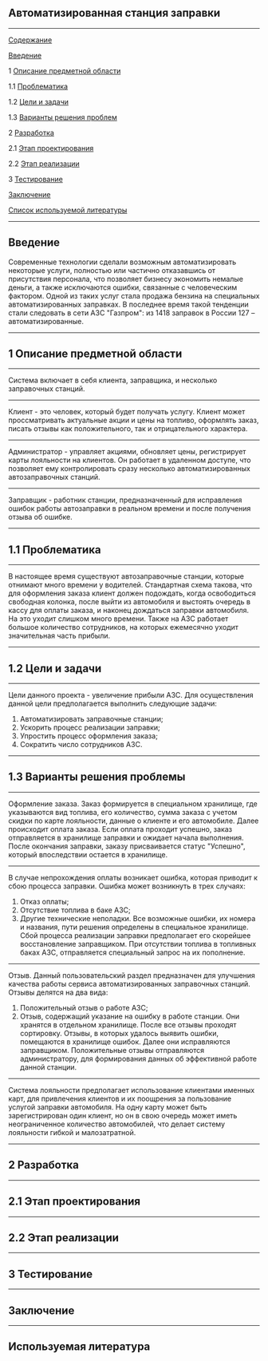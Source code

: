 ## Автоматизированная станция заправки

***

[Содержание](#содержание)

[Введение](#введение)

1 [Описание предметной области](#предметная_область)

1.1 [Проблематика](#проблематика)

1.2 [Цели и задачи](#цели_и_задачи)

1.3 [Варианты решения проблем](#решение_проблем)

2 [Разработка](#разработка)

2.1 [Этап проектирования](#проектирование)

2.2 [Этап реализации](#реализация)

3 [Тестирование](#тестирование)

[Заключение](#заключение)

[Список используемой литературы](#ссылки)

***

## Введение <a name="введение"></a>
 Современные технологии сделали возможным автоматизировать некоторые услуги, полностью или частично отказавшись от
присутствия персонала, что позволяет бизнесу экономить немалые деньги, а
также исключаются ошибки, связанные с человеческим фактором. Одной из
таких услуг стала продажа бензина на специальных автоматизированных
заправках. В последнее время такой тенденции стали следовать в сети АЗС
"Газпром": из 1418 заправок в России 127 – автоматизированные. 

***
## 1 Описание предметной области <a name="предметная_область"></a>
***
Система включает в себя клиента, заправщика, и несколько заправочных станций. 
 ***
 Клиент - это человек, который будет получать услугу. Клиент может проссматривать актуальные акции и цены на топливо, оформлять заказ, писать отзывы как положительного, так и отрицательного характера.
 ***
 Администратор - управляет акциями, обновляет цены, регистрирует карты лояльности на клиентов. Он работает в удаленном доступе, что позволяет ему контролировать сразу несколько автоматизированных автозаправочных станций.
 ***
 Заправщик - работник станции, предназначенный для исправления ошибок работы автозаправки в реальном времени и после получения отзыва об ошибке. 
***
## 1.1 Проблематика <a name="проблематика"></a>
***
 В настоящее время существуют автозаправочные станции, которые отнимают много времени у водителей. Стандартная схема такова, что для оформления заказа клиент должен подождать, когда освободиться свободная колонка, после выйти из автомобиля и выстоять очередь в кассу для оплаты заказа, и наконец дождаться заправки автомобиля. На это уходит слишком много времени.
 Также на АЗС работает большое количество сотрудников, на которых ежемесячно уходит значительная часть прибыли.
***
## 1.2 Цели и задачи <a name="цели_и_задачи"></a>
***
Цели данного проекта - увеличение прибыли АЗС. Для осуществления данной цели предполагается выполнить следующие задачи:

1) Автоматизировать заправочные станции;
2) Ускорить процесс реализации заправки;
3) Упростить процесс оформления заказа;
4) Сократить число сотрудников АЗС.
***
## 1.3 Варианты решения проблемы <a name="проблемы_решения_проблемы"></a>
***
 Оформление заказа. Заказ формируется в специальном хранилище, где указываются вид топлива, его количество, сумма заказа с учетом скидки по карте лояльности, данные о клиенте и его автомобиле. Далее происходит оплата заказа. Если оплата проходит успешно, заказ отправляется в хранилище заправки и ожидает начала выполнения. После окончания заправки, заказу присваивается статус "Успешно", который впоследствии остается в хранилище.
 ***
  В случае непрохождения оплаты возникает ошибка, которая приводит к сбою процесса заправки. 
 Ошибка может возникнуть в трех случаях:
 1) Отказ оплаты;
 2) Отсутствие топлива в баке АЗС;
 3) Другие технические неполадки.
  Все возможные ошибки, их номера и названия, пути решения определены в специальное хранилище. Сбой процесса реализации заправки предполагает его скорейшее восстановление заправщиком. При отсутствии топлива в топливных баках АЗС, отправляется специальный запрос на их пополнение.
  ***
  Отзыв. Данный пользовательский раздел предназначен для улучшения качества работы сервиса автоматизированных заправочных станций. Отзывы делятся на два вида:
  1) Положительный отзыв о работе АЗС;
  2) Отзыв, содержащий указание на ошибку в работе станции.
  Они хранятся в отдельном хранилище. После все отзывы проходят сортировку. Отзывы, в которых удалось выявить ошибки, помещаются в хранилище ошибок. Далее они исправляются заправщиком. Положительные отзывы отправляются администратору, для формирования данных об эффективной работе данной станции. 
  ***
  Система лояльности предполагает использование клиентами именных карт, для привлечения клиентов и их поощрения за пользование услугой заправки автомобиля. На одну карту может быть зарегистрирован один клиент, но он в свою очередь может иметь неограниченное количество автомобилей, что делает систему лояльности гибкой и малозатратной.
  ***
## 2 Разработка <a name="разработка"></a>
*** 
## 2.1 Этап проектирования <a name="этап_проектирования"></a>
***
## 2.2 Этап реализации <a name="реализация"></a>
***
## 3 Тестирование <a name="тестирование"></a>
*** 
## Заключение <a name="заключение"></a>
***
## Используемая литература <a name="используемая_литература"></a>



